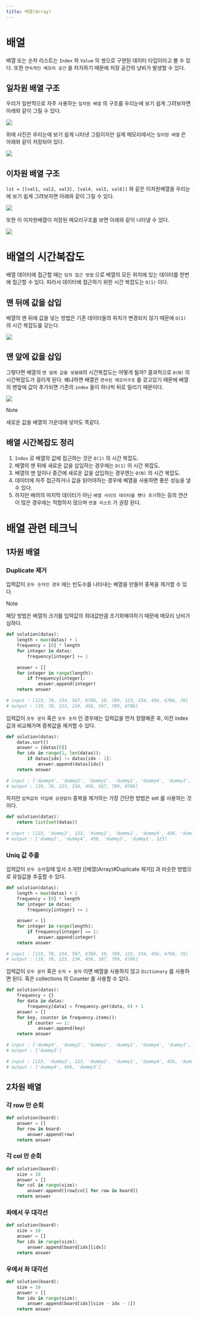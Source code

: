 ```yaml
---
title: 배열(Array)
---
```

# 배열

배열 또는 순차 리스트는 `Index`  와 `Value` 의 쌍으로 구현된 데이터 타입이라고 볼 수 있다.  또한 `연속적인 메모리 공간` 을 차지하기 때문에 저장 공간의 낭비가 발생할 수 있다.

##  일차원 배열 구조

우리가 일반적으로 자주 사용하는 `일차원 배열` 의 구조를 우리눈에 보기 쉽게 그려보자면 아래와 같이 그릴 수 있다.

![](https://raw.githubusercontent.com/Revi1337/BlogImageFactory/main/algorithm/3_array/Pasted%20image%2020240112214752.png)


위에 사진은 우리눈에 보기 쉽게 나타낸 그림이지만 실제 메모리에서는 `일차원 배열` 은  아래와 같이 저장되어 있다.

![](https://raw.githubusercontent.com/Revi1337/BlogImageFactory/main/algorithm/3_array/Pasted%20image%2020240112220201.png)

## 이차원 배열 구조

`lst = [[val1, val2, val3], [val4, val5, val6]]`  와 같은 이차원배열을 우리눈에 보기 쉽게 그려보자면 아래와 같이 그릴 수 있다.

![](https://raw.githubusercontent.com/Revi1337/BlogImageFactory/main/algorithm/3_array/Pasted%20image%2020240112223546.png)


또한 이 이차원배열이 저장된 메모리구조를 보면 아래와 같이 나타낼 수 있다.

![](https://raw.githubusercontent.com/Revi1337/BlogImageFactory/main/algorithm/3_array/Pasted%20image%2020240112223935.png)

# 배열의 시간복잡도

배열 데이터에 접근할 때는 `임의 접근 방법` 으로 배열의 모든 위치에 있는 데이터를 한번에 접근할 수 있다. 따라서 데이터에 접근하기 위한 시간 복잡도는 `O(1)` 이다.

## 맨 뒤에 값을 삽입 

배열의 맨 뒤에 값을 넣는 방법은 기존 데이터들의 위치가 변경되지 않기 때문에 `O(1)` 의 시간 복잡도를 갖는다.

![](https://raw.githubusercontent.com/Revi1337/BlogImageFactory/main/algorithm/3_array/Pasted%20image%2020240112225019.png)

## 맨 앞에 값을 삽입

그렇다면 배열의 `맨 앞에 값을 넣을떄`의 시간복잡도는 어떻게 될까?  결과적으로 `O(N)` 의 시간복잡도가 걸리게 된다. 왜냐하면 배열은 `연속된 메모리구조` 를 갖고있기 때문에 배열의 맨앞에 값이 추가되면 기존의 `index` 들이 하나씩 뒤로 밀리기 때문이다.

![](https://raw.githubusercontent.com/Revi1337/BlogImageFactory/main/algorithm/3_array/Pasted%20image%2020240112225515.png)

> [!note]
> 새로운 값을 배열의 가운데에 넣어도 똑같다.

## 배열 시간복잡도 정리

1. `Index` 로 배열의 값에 접근하는 것은 `O(1)` 의 시간 복잡도.
2. 배열의 맨 뒤에 새로운 값을 삽입하는 경우에는 `O(1)` 의 시간 복잡도.
3. 배열의 맨 앞이나 중간에 새로운 값을 삽입하는 경우엔는 `O(N)` 의 시간 복잡도.
4. 데이터에 자주 접근하거나 값을 읽어야하는 경우에 배열을 사용하면 좋은 성능을 낼 수 있다.
5. 하지만 배려의 마지막 데이터가 아닌 `배열 사이의 데이터를 뻇다 추가`하는 등의 연산이 많은 경우에는 적합하지 않으며 `연결 리스트` 가 권장 된다.

# 배열 관련 테크닉
## 1차원 배열
### Duplicate 제거
입력값이 `모두 숫자인 경우` 에는 빈도수를 나타내는 배열을 만들어 중복을 제거할 수 있다.

> [!note]
>  해당 방법은 배열의 크기를 입력값의 최대값만큼 초기화해야하기 때문에 메모리 낭비가 심하다.


```python {2,3}
def solution(datas):  
    length = max(datas) + 1  
    frequency = [0] * length  
    for integer in datas:  
        frequency[integer] += 1  
  
    answer = []  
    for integer in range(length):  
        if frequency[integer]:  
            answer.append(integer)  
    return answer  
  
# input : [123, 78, 234, 567, 6786, 19, 789, 123, 234, 456, 6786, 78]
# output : [19, 78, 123, 234, 456, 567, 789, 6786]
```

입력값이 `모두 문자` 혹은 `모두 숫자` 인 경우에는 입력값을 먼저 정렬해준 후, 이전 index 값과 비교해가며 중복값을 제거할 수 있다.

```python {2}
def solution(datas):  
    datas.sort()  
    answer = [datas[0]]  
    for idx in range(1, len(datas)):  
        if datas[idx] != datas[idx - 1]:  
            answer.append(datas[idx])  
    return answer  
  
# input : ['dummy4', 'dummy2', 'dummy2', 'dummy1', 'dummy4', 'dummy1', 'dummy3']  
# output : [19, 78, 123, 234, 456, 567, 789, 6786]
```

하지만 `입력값의 타입에 상관없이` 중복을 제거하는 가장 간단한 방법은 set 를 사용하는 것이다.

```python
def solution(datas):  
    return list(set(datas))  
  
# input : [123, 'dummy2', 123, 'dummy2', 'dummy1', 'dummy4', 456, 'dummy1', 'dummy3']  
# output : ['dummy2', 'dummy4', 456, 'dummy3', 'dummy1', 123]
```

### Uniq 값 추출
입력값이 `모두 숫자`일때 앞서 소개한 [[배열(Array)#Duplicate 제거]] 과 비슷한 방법으로 유일값을 추출할 수 있다. 

```python {9}
def solution(datas):  
    length = max(datas) + 1  
    frequency = [0] * length  
    for integer in datas:  
        frequency[integer] += 1  
  
    answer = []  
    for integer in range(length):  
        if frequency[integer] == 1:  
            answer.append(integer)  
    return answer  
  
# input : [123, 78, 234, 567, 6786, 19, 789, 123, 234, 456, 6786, 78]  
# output : [19, 78, 123, 234, 456, 567, 789, 6786]
```

입력값이 `모두 문자` 혹은 `숫자 + 문자` 이면 배열을 사용하지 않고 `Dictionary` 를 사용하면 된다. 혹은 collections 의 Counter 를 사용할 수 있다.

```python
def solution(datas):  
    frequency = {}  
    for data in datas:  
        frequency[data] = frequency.get(data, 0) + 1  
    answer = []  
    for key, counter in frequency.items():  
        if counter == 1:  
            answer.append(key)  
    return answer  
  
# input : ['dummy4', 'dummy2', 'dummy2', 'dummy1', 'dummy4', 'dummy1', 'dummy3']  
# output : ['dummy3']  
  
# input : [123, 'dummy2', 123, 'dummy2', 'dummy1', 'dummy4', 456, 'dummy1', 'dummy3']  
# output : ['dummy4', 456, 'dummy3']
```

## 2차원 배열
### 각 row 만 순회
```python
def solution(board):  
    answer = []  
    for row in board:  
        answer.append(row)  
    return answer
```
### 각 col 만 순회
```python {5}
def solution(board):  
    size = 10  
    answer = []  
    for col in range(size):  
        answer.append([row[col] for row in board])  
    return answer
```

### 좌에서 우 대각선
```python
def solution(board):  
    size = 10  
    answer = []  
    for idx in range(size):  
        answer.append(board[idx][idx])  
    return answer
```

### 우에서 좌 대각선
```python
def solution(board):  
    size = 10  
    answer = []  
    for idx in range(size):  
        answer.append(board[idx][size - idx - 1])  
    return answer
```
